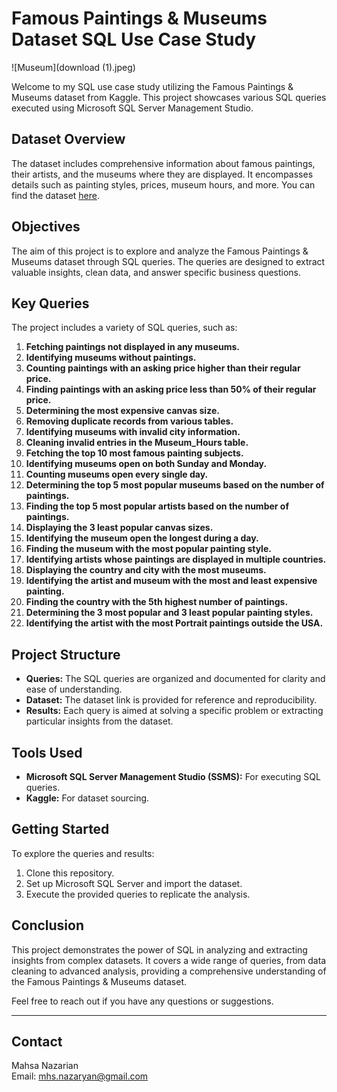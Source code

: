 
# Famous Paintings & Museums Dataset SQL Use Case Study
![Museum](download (1).jpeg)

Welcome to my SQL use case study utilizing the Famous Paintings & Museums dataset from Kaggle. This project showcases various SQL queries executed using Microsoft SQL Server Management Studio.

## Dataset Overview

The dataset includes comprehensive information about famous paintings, their artists, and the museums where they are displayed. It encompasses details such as painting styles, prices, museum hours, and more. You can find the dataset [here](https://www.kaggle.com/datasets/mexwell/famous-paintings).

## Objectives

The aim of this project is to explore and analyze the Famous Paintings & Museums dataset through SQL queries. The queries are designed to extract valuable insights, clean data, and answer specific business questions.

## Key Queries

The project includes a variety of SQL queries, such as:

1. **Fetching paintings not displayed in any museums.**
2. **Identifying museums without paintings.**
3. **Counting paintings with an asking price higher than their regular price.**
4. **Finding paintings with an asking price less than 50% of their regular price.**
5. **Determining the most expensive canvas size.**
6. **Removing duplicate records from various tables.**
7. **Identifying museums with invalid city information.**
8. **Cleaning invalid entries in the Museum_Hours table.**
9. **Fetching the top 10 most famous painting subjects.**
10. **Identifying museums open on both Sunday and Monday.**
11. **Counting museums open every single day.**
12. **Determining the top 5 most popular museums based on the number of paintings.**
13. **Finding the top 5 most popular artists based on the number of paintings.**
14. **Displaying the 3 least popular canvas sizes.**
15. **Identifying the museum open the longest during a day.**
16. **Finding the museum with the most popular painting style.**
17. **Identifying artists whose paintings are displayed in multiple countries.**
18. **Displaying the country and city with the most museums.**
19. **Identifying the artist and museum with the most and least expensive painting.**
20. **Finding the country with the 5th highest number of paintings.**
21. **Determining the 3 most popular and 3 least popular painting styles.**
22. **Identifying the artist with the most Portrait paintings outside the USA.**

## Project Structure

- **Queries:** The SQL queries are organized and documented for clarity and ease of understanding.
- **Dataset:** The dataset link is provided for reference and reproducibility.
- **Results:** Each query is aimed at solving a specific problem or extracting particular insights from the dataset.

## Tools Used

- **Microsoft SQL Server Management Studio (SSMS):** For executing SQL queries.
- **Kaggle:** For dataset sourcing.

## Getting Started

To explore the queries and results:

1. Clone this repository.
2. Set up Microsoft SQL Server and import the dataset.
3. Execute the provided queries to replicate the analysis.

## Conclusion

This project demonstrates the power of SQL in analyzing and extracting insights from complex datasets. It covers a wide range of queries, from data cleaning to advanced analysis, providing a comprehensive understanding of the Famous Paintings & Museums dataset.

Feel free to reach out if you have any questions or suggestions.

---

## Contact

Mahsa Nazarian  
Email: mhs.nazaryan@gmail.com 

